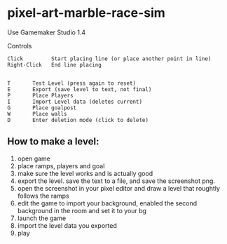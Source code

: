 # pixel-art-marble-race-sim

Use Gamemaker Studio 1.4

Controls

	Click		  Start placing line (or place another point in line)
	Right-Click	  End line placing


	T		Test Level (press again to reset)
	E		Export (save level to text, not final)
  	P		Place Players 
  	I		Import Level data (deletes current)
  	G		Place goalpost 
	W		Place walls
	D		Enter deletion mode (click to delete)
  
  
## How to make a level: 

1. open game
2. place ramps, players and goal
3. make sure the level works and is actually good
4. export the level. save the text to a file, and save the screenshot png.
5. open the screenshot in your pixel editor and draw a level that roughtly follows the ramps
6. edit the game to import your background, enabled the second background in the room and set it to your bg
7. launch the game 
8. import the level data you exported
9. play
